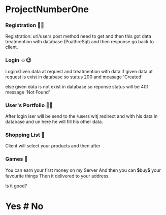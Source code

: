 # ProjectNumberOne
### Registration 🤯😇
 Registration:
 url/users post method need to get and 
then this got data treatmention with database
(PoathreSql) and then response go back to client.

### Login ☺😉

Login:Given data at request and treatmention
with data if given data at request is exist
in database so status 200 and measage 'Created'

else given data is not exist in database
so reponse status will be 401 message 'Not Found'

### User's Portfolio 🤠🤓
After login iser will be send to the /users
witj redirect and with his data in database
and un here he will fill his other data.

### Shopping List 🛒
Client will select your products and then after 

### Games 🎲
You can earn your first money on my Server
And then you can 💲buy💲  your favourite things
Then it delivered to your address.

Is it good?
# Yes # No 
